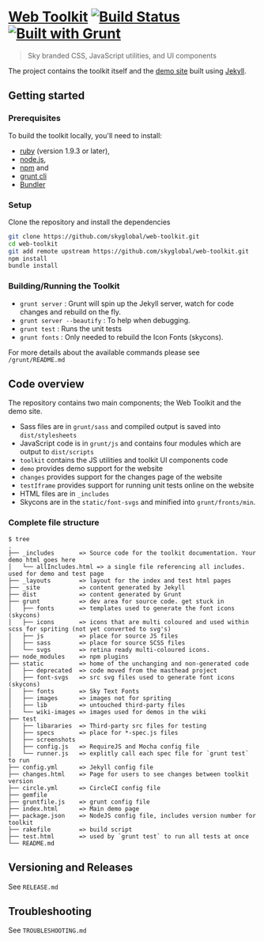 [Web Toolkit](http://skyglobal.github.io/web-toolkit/) [![Build Status](https://circleci.com/gh/skyglobal/web-toolkit.png?circle-token=24eeba25d7352dec038ea9fa25b22671ba28be5e)](https://circleci.com/gh/skyglobal/web-toolkit) [![Built with Grunt](https://cdn.gruntjs.com/builtwith.png)](http://gruntjs.com/)
========================

> Sky branded CSS, JavaScript utilities, and UI components

The project contains the toolkit itself and the [demo site](http://skyglobal.github.io/web-toolkit/) built using
[Jekyll](http://jekyllrb.com/docs/github-pages/).

## Getting started

### Prerequisites

To build the toolkit locally, you'll need to install:
 * [ruby](https://www.ruby-lang.org/) (version 1.9.3 or later),
 * [node.js](http://nodejs.org),
 * [npm](https://www.npmjs.org) and
 * [grunt cli](http://gruntjs.com/getting-started)
 * [Bundler](http://bundler.io)

### Setup

Clone the repository and install the dependencies

```bash
git clone https://github.com/skyglobal/web-toolkit.git
cd web-toolkit
git add remote upstream https://github.com/skyglobal/web-toolkit.git
npm install
bundle install
```

### Building/Running the Toolkit

 * `grunt server` : Grunt will spin up the Jekyll server, watch for code changes and rebuild on the fly.
 * `grunt server --beautify` : To help when debugging.
 * `grunt test` : Runs the unit tests
 * `grunt fonts` : Only needed to rebuild the Icon Fonts (skycons).

For more details about the available commands please see `/grunt/README.md`

## Code overview

The repository contains two main components; the Web Toolkit and the demo site.

*  Sass files are in `grunt/sass` and compiled output is saved into `dist/stylesheets`
*  JavaScript code is in `grunt/js` and contains four modules which are output to `dist/scripts`
  *  `toolkit` contains the JS utilities and toolkit UI components code
  *  `demo` provides demo support for the website
  *  `changes` provides support for the changes page of the website
  *  `testIframe` provides support for running unit tests online on the website
 * HTML files are in `_includes`
*  Skycons are in the `static/font-svgs` and minified into `grunt/fronts/min`.

### Complete file structure

    $ tree
    .
    ├── _includes       => Source code for the toolkit documentation. Your demo html goes here
    │   └── allIncludes.html => a single file referencing all includes. used for demo and test page
    ├── _layouts        => layout for the index and test html pages
    ├── _site           => content generated by Jekyll
    ├── dist            => content generated by Grunt
    ├── grunt           => dev area for source code. get stuck in
    │   ├── fonts       => templates used to generate the font icons (skycons)
    │   ├── icons       => icons that are multi coloured and used within scss for spriting (not yet converted to svg's)
    │   ├── js          => place for source JS files
    │   ├── sass        => place for source SCSS files
    │   └── svgs        => retina ready multi-coloured icons.
    ├── node_modules    => npm plugins
    ├── static          => home of the unchanging and non-generated code
    │   ├── deprecated  => code moved from the masthead project
    │   ├── font-svgs   => src svg files used to generate font icons (skycons)
    │   ├── fonts       => Sky Text Fonts
    │   ├── images      => images not for spriting
    │   ├── lib         => untouched third-party files
    |   └── wiki-images => images used for demos in the wiki
    ├── test
    │   ├── libararies  => Third-party src files for testing
    │   ├── specs       => place for *-spec.js files
    │   ├── screenshots
    │   ├── config.js   => RequireJS and Mocha config file
    │   └── runner.js   => explitly call each spec file for `grunt test` to run
    ├── config.yml      => Jekyll config file
    ├── changes.html    => Page for users to see changes between toolkit version
    ├── circle.yml      => CircleCI config file
    ├── gemfile
    ├── gruntfile.js    => grunt config file
    ├── index.html      => Main demo page
    ├── package.json    => NodeJS config file, includes version number for toolkit
    ├── rakefile        => build script
    ├── test.html       => used by `grunt test` to run all tests at once
    └── README.md


## Versioning and Releases

See `RELEASE.md`

## Troubleshooting

See `TROUBLESHOOTING.md`